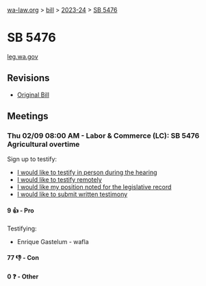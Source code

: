 [wa-law.org](/) > [bill](/bill/) > [2023-24](/bill/2023-24/) > [SB 5476](/bill/2023-24/sb/5476/)

# SB 5476
[leg.wa.gov](https://app.leg.wa.gov/billsummary?BillNumber=5476&Year=2023&Initiative=false)

## Revisions
* [Original Bill](1/)

## Meetings
### Thu 02/09 08:00 AM - Labor & Commerce (LC): SB 5476 Agricultural overtime
Sign up to testify:
* [I would like to testify in person during the hearing](https://app.leg.wa.gov/csi/Testifier/Add?chamber=House&mId=30640&aId=150613&caId=21121&tId=1)
* [I would like to testify remotely](https://app.leg.wa.gov/csi/Testifier/Add?chamber=House&mId=30640&aId=150613&caId=21121&tId=2)
* [I would like my position noted for the legislative record](https://app.leg.wa.gov/csi/Testifier/Add?chamber=House&mId=30640&aId=150613&caId=21121&tId=3)
* [I would like to submit written testimony](https://app.leg.wa.gov/csi/Testifier/Add?chamber=House&mId=30640&aId=150613&caId=21121&tId=4)

#### 9 👍 - Pro
Testifying:
* Enrique Gastelum - wafla

#### 77 👎 - Con

#### 0 ❓ - Other
